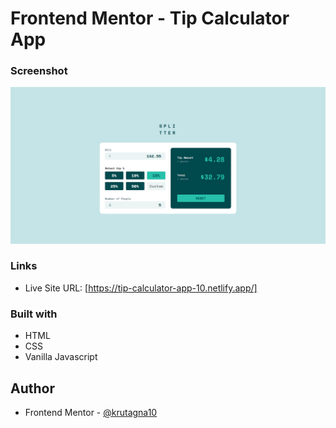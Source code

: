 # Frontend Mentor - Tip Calculator App

### Screenshot

![](screenshot/Screenshot%20.png)

### Links

- Live Site URL: [https://tip-calculator-app-10.netlify.app/]

### Built with

- HTML
- CSS
- Vanilla Javascript

## Author
- Frontend Mentor - [@krutagna10](https://www.frontendmentor.io/profile/krutagna10)

